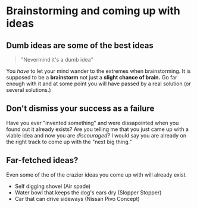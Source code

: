 # Brainstorming and coming up with ideas

## Dumb ideas are some of the best ideas

> "Nevermind it's a dumb idea"

You *have* to let your mind wander to the extremes when brainstorming. 
It is supposed to be a **brainstorm** not just a **slight chance of brain.**
Go far enough with it and at some point you will have passed by a real solution (or several solutions.)

## Don't dismiss your success as a failure

Have you ever "invented something" and were dissapointed when you found out it already exists? 
Are you telling me that you just came up with a viable idea and now you are *discouraged?*
I would say you are already on the right track to come up with the "next big thing."

## Far-fetched ideas?

Even some of the of the crazier ideas you come up with will already exist.
* Self digging shovel (Air spade)
* Water bowl that keeps the dog's ears dry (Slopper Stopper)
* Car that can drive sideways (Nissan Pivo Concept)

